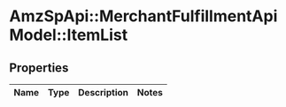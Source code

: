 # AmzSpApi::MerchantFulfillmentApiModel::ItemList

## Properties
Name | Type | Description | Notes
------------ | ------------- | ------------- | -------------


